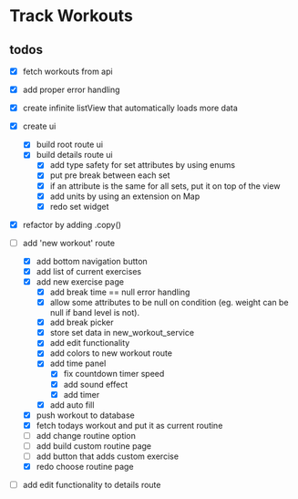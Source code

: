 # Track Workouts

## todos

- [x] fetch workouts from api
- [x] add proper error handling
- [x] create infinite listView that automatically loads more data
- [x] create ui
    - [x] build root route ui
    - [x] build details route ui
        - [x] add type safety for set attributes by using enums
        - [x] put pre break between each set
        - [x] if an attribute is the same for all sets, put it on top of the view
        - [x] add units by using an extension on Map
        - [x] redo set widget

- [x] refactor by adding .copy()

- [ ] add 'new workout' route
    - [x] add bottom navigation button
    - [x] add list of current exercises
    - [x] add new exercise page
        - [x] add break time == null error handling
        - [x] allow some attributes to be null on condition (eg. weight can be null if band level is not).
        - [x] add break picker
        - [x] store set data in new_workout_service
        - [x] add edit functionality
        - [x] add colors to new workout route
        - [x] add time panel
            - [x] fix countdown timer speed
            - [x] add sound effect
            - [x] add timer
        - [x] add auto fill
    - [x] push workout to database
    - [x] fetch todays workout and put it as current routine
    - [ ] add change routine option
    - [ ] add build custom routine page
    - [ ] add button that adds custom exercise
    - [x] redo choose routine page

- [ ] add edit functionality to details route